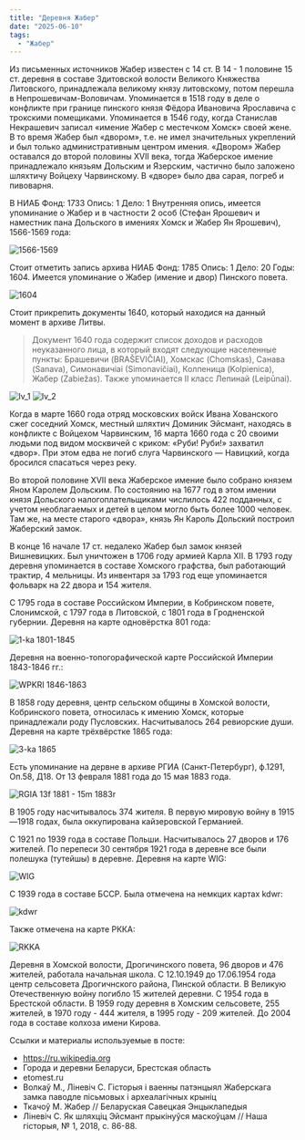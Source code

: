 ```yaml
---
title: "Деревня Жабер"
date: "2025-06-10"
tags: 
  - "Жабер"
---
```


Из письменных источников Жабер известен с 14 ст. В 14 - 1 половине 15 ст. деревня в составе Здитовской волости Великого Княжества Литовского, принадлежала великому князу литовскому, потом перешла в Непрошевичам-Воловичам. Упоминается в 1518 году в деле о конфликте при границе пинского князя Фёдора Ивановича Ярославича с трокскими помещиками. Упоминается в 1546 году, когда Станислав Некрашевич записал «имение Жабер с местечком Хомск» своей жене. В то время Жабер был «двором», т.е. не имел значительных укреплений и был только административным центром имения. «Двором» Жабер оставался до второй половины XVII века, тогда Жаберское имение принадлежало князьям Дольским и Язерским, частично было заложено шляхтичу Войцеху Чарвинскому. В «дворе» было два сарая, погреб и пивоварня.

В НИАБ Фонд: 1733 Опись: 1 Дело: 1 Внутренняя опись, имеется упоминание о Жабер и в частности 2 особ (Стефан Ярошевич и наместник пана Дольского в имениях Хомск и Жабер Ян Ярошевич), 1566-1569 года:

![1566-1569](https://github.com/user-attachments/assets/193a6df6-2e82-41cf-8fb4-bf16a29aa4e5)

Стоит отметить запись архива НИАБ Фонд: 1785 Опись: 1 Дело: 20 Годы: 1604. Имеется упоминание о Жабер (имение и двор) Пинского повета.

![1604](https://github.com/user-attachments/assets/d4c6c038-f874-4877-b015-451c1a794d27)

Стоит прикрепить документы 1640, который находися на данный момент в архиве Литвы.
> Документ 1640 года содержит список доходов и расходов неуказанного лица, в который входят следующие населенные пункты: Брашевичи (BRAŠEVIČIAI), Хомскас (Chomskas), Санава (Sanava), Симонавичiai (Simonavičiai), Колпеница (Kolpienica), Жабер (Zabiežas). Также упоминается II класс Лепинай (Leipūnai).

![lv_1](https://github.com/user-attachments/assets/79a92dc1-d132-4fa1-a768-14338ccb06d7)
![lv_2](https://github.com/user-attachments/assets/5f342706-8ecd-4646-be95-ecc300e3960c)

Когда в марте 1660 года отряд московских войск Ивана Хованского сжег соседний Хомск, местный шляхтич Доминик Эйсмант, находясь в конфликте с Войцехом Чарвинским, 16 марта 1660 года с 20 своими людьми под видом москвичей с криком: «Руби! Руби!» захватил «двор». При этом едва не погиб слуга Чарвинского — Навицкий, когда бросился спасаться через реку.

Во второй половине XVII века Жаберское имение было собрано князем Яном Каролем Дольским. По состоянию на 1677 год в этом имении князя Дольского налогоплательщиками числилось 422 подданных, с учетом необлагаемых и детей в целом могло быть более 1000 человек.
Там же, на месте старого «двора», князь Ян Кароль Дольский построил Жаберский замок.

В конце 16 начале 17 ст. недалеко Жабер был замок князей Вишневицких. Был уничтожен в 1706 году армией Карла XII. В 1793 году деревня упоминается в составе Хомского графства, был работающий трактир, 4 мельницы. Из инвентаря за 1793 год еще упоминается фольварк на 22 двора и 154 жителя. 

С 1795 года в составе Российском Империи, в Кобринском повете, Слонимской, с 1797 года в Литовской, с 1801 года в Гродненской губернии. Деревня на карте одновёрстка 801 года:

![1-ka 1801-1845](https://github.com/user-attachments/assets/7be2d6d7-d657-4ffe-960f-557478b2fbae)

Деревня на военно-топогорафической карте Российской Империи 1843-1846 гг.:

![WPKRI 1846-1863](https://github.com/user-attachments/assets/709beeea-1727-4561-b1fd-5830250c57e9)

В 1858 году деревня, центр сельском общины в Хомской волости, Кобринского повета, относилась к имению Хомск, которые принадлежали роду Пусловских. Насчитывалось 264 ревиорские души. Деревня на карте трёхвёрстке 1865 года:

![3-ka 1865](https://github.com/user-attachments/assets/a27bfefe-bbec-46c0-a62d-8da76ede3a8f)

Есть упоминание на дервне в архиве РГИА (Санкт-Петербург), ф.1291, Оп.58, Д18. От 13 февраля 1881 года до  15 мая 1883 года.

![RGIA 13f 1881 - 15m 1883r](https://github.com/user-attachments/assets/fc1910a8-e78e-4cc4-8a9f-a380ca41de06)

В 1905 году насчитывалось 374 жителя. В первую мировую войну в 1915—1918 годах, была оккупирована кайзеровской Германией.

С 1921 по 1939 года в составе Польши. Насчитывалось 27 дворов и 176 жителей. По перепеси 30 сентября 1921 года в деревне все были полешука (тутейшы) в деревне. Деревня на карте WIG:

![WIG](https://github.com/user-attachments/assets/fb6a2f34-b33d-4235-a9c9-df6aeb1020f2)

С 1939 года в составе БССР. Была отмечена на немкцих картах kdwr:

![kdwr](https://github.com/user-attachments/assets/d21d3005-068d-4d5a-8f01-ac6541cf29e6)

Также отмечена на карте РККА:

![RKKA](https://github.com/user-attachments/assets/473ad225-4536-4daa-9947-ee7d9c2a072f)

Деревня в Хомской волости, Дрогичинского повета, 96 дворов и 476 жителей, работала начальная школа. С 12.10.1949 до 17.06.1954 года центр сельсовета Дрогичнского района, Пинской области. В Великую Отечественную войну погибло 15 жителей деревни. С 1954 года в Брестской области. В 1959 году деревня в Хомским сельсовете, 255 жителей, в 1970 году - 444 жителя, в 1995 году - 209 жителей. До 2004 года в составе колхоза имени Кирова. 

Ссылки и материалы используемые в посте:
- https://ru.wikipedia.org
- Города и деревни Беларуси, Брестская область
- etomest.ru
- Волкаў М., Ліневіч С. Гісторыя і ваенны патэнцыял Жаберскага замка паводле пісьмовых і археалагічных крыніц
- Ткачоў М. Жабер // Беларуская Савецкая Энцыклапедыя
- Ліневіч С. Як шляхціц Эйсмант прыкінуўся маскоўцам // Наша гісторыя, № 1, 2018, с. 86-88.
